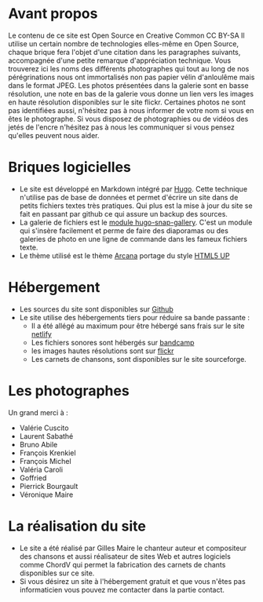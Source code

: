 # Avant propos

Le contenu de ce site est Open Source en Creative Common CC BY-SA
Il utilise un certain nombre de technologies elles-même en Open Source, chaque brique fera l'objet d'une citation dans
les paragraphes suivants, accompagnée d'une petite remarque d'appréciation technique.
Vous trouverez ici les noms des différents photographes qui tout au long de nos pérégrinations nous ont immortalisés non pas
papier vélin d'anloulême mais dans le format JPEG. Les photos présentées dans la galerie sont en basse résolution, une note en bas de la galerie vous donne un lien vers les images
en haute résolution disponibles sur le site flickr.
Certaines photos ne sont pas identifiées aussi, n'hésitez pas à nous informer de votre nom si vous en êtes le photographe.
Si vous disposez de photographies ou de vidéos des jetés de l'encre n'hésitez pas à nous les communiquer si vous pensez qu'elles peuvent nous aider.



# Briques logicielles

- Le site est développé en Markdown intégré par [Hugo](https://gohugo.io/). Cette technique n'utilise pas de base de données et permet d'écrire un site dans de petits fichiers textes très pratiques. Qui plus est la mise à jour du site se fait en passant par github ce qui assure un backup des sources.
- La galerie de fichiers est le [module hugo-snap-gallery](https://src.mehl.mx/mxmehl/hugo-snap-gallery). C'est un module qui
s'insère facilement et perme de faire des diaporamas ou des galeries de photo en une ligne de commande dans les fameux fichiers texte.
- Le thème utilisé est le thème [Arcana](https://github.com/half-duplex/hugo-arcana) portage du style [HTML5 UP](https://html5up.net/)

# Hébergement

- Les sources du site sont disponibles sur [Github](https://github.com/gillesmaire/SiteLeJetesDeLencre)
- Le site utilise des hébergements tiers pour réduire sa bande passante :
    - Il a été allégé au maximum pour être hébergé sans frais sur le site [netlify](https://sparkly-shortbread-94b6d9.netlify.app)
    - Les fichiers sonores sont hébergés sur [bandcamp](https://lesjetsdelencre.bandcamp.com)
    - les images hautes résolutions sont sur  [flickr](https://www.flickr.com/photos/202463628@N03/with/54404219742)
    - Les carnets de chansons, sont disponibles sur le site sourceforge.


# Les photographes

Un grand merci à :

- Valérie Cuscito
- Laurent Sabathé
- Bruno Abile
- François Krenkiel
- François Michel
- Valéria Caroli
- Goffried
- Pierrick Bourgault
- Véronique Maire


# La réalisation du site

- Le site a été réalisé par Gilles Maire le chanteur auteur et compositeur des chansons et aussi réalisateur de sites Web et autres
logiciels comme ChordV  qui permet la fabrication des carnets de chants disponibles sur ce site.
- Si vous désirez un site à l'hébergement gratuit et que vous n'êtes pas informaticien vous pouvez me contacter dans la partie contact.





